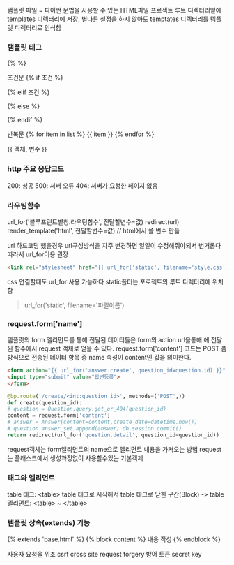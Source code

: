 탬플릿 파일 = 파이썬 문법을 사용할 수 있는 HTML파일
프로젝트 루트 디렉터리밑에 templates 디렉터리에 저장, 
별다른 설정을 하지 않아도 temptates 디렉터리를 템플릿 디렉터리로 인식함

### 탬플릿 태그
{% %}

조건문
{% if 조건 %}

{% elif 조건 %}

{% else %}

{% endif %}

반복문
{% for item in list %}
	{{ item }}
{% endfor %}

{{ 객체, 변수 }}



### http 주요 응답코드
200: 성공
500: 서버 오류
404: 서버가 요청한 페이지 없음


### 라우팅함수
url_for('블루프린트별칭.라우팅함수', 전달할변수=값)
redirect(url)
render_template('html', 전달할변수=값) // html에서 쓸 변수 만듦

url 하드코딩 했을경우
url구성방식을 자주 변경하면 일일이 수정해줘야되서 번거롭다
따라서 url_for이용 권장

```html
<link rel="stylesheet" href="{{ url_for('static', filename='style.css') }}">
```

css 연결할때도 url_for 사용 가능하다
static폴더는 포로젝트의 루트 디렉터리에 위치함
> url_for('static', filename='파일이름')


### request.form['name']
템플릿의 form 엘리먼트를 통해 전달된 데이터들은 form의 action url을통해 에 전달된 함수에서 request 객체로 얻을 수 있다.
request.form['content'] 코드는 POST 폼 방식으로 전송된 데이터 항목 중 name 속성이 content인 값을 의미한다.

```html
<form action="{{ url_for('answer.create', question_id=question.id) }}" method="post"> <textarea name="content" id="content" rows="15"></textarea>
<input type="submit" value="답변등록"> 
</form>
```
```python
@bp.route('/create/<int:question_id>', methods=('POST',)) 
def create(question_id): 
# question = Question.query.get_or_404(question_id) 
content = request.form['content']
# answer = Answer(content=content,create_date=datetime.now())
# question.answer_set.append(answer) db.session.commit() 
return redirect(url_for('question.detail', question_id=question_id))
```
request객체는 form엘리먼트의 name으로 엘리먼트 내용을 가져오는 방법
request는 플래스크에서 생성과정없이 사용할수있는 기본객체


### 태그와 엘리먼트
table 태그: \<table> 
table 태그로 시작해서 table 태그로 닫힌 구간(Block) -> table 엘리먼트:
\<table> ~ \</table> 

### 템플릿 상속(extends) 기능
{% extends 'base.html' %}
{% block content %}
	내용 작성
{% endblock %}



사용자 요청을 위조 csrf
cross site request forgery 방어 토큰
secret key
